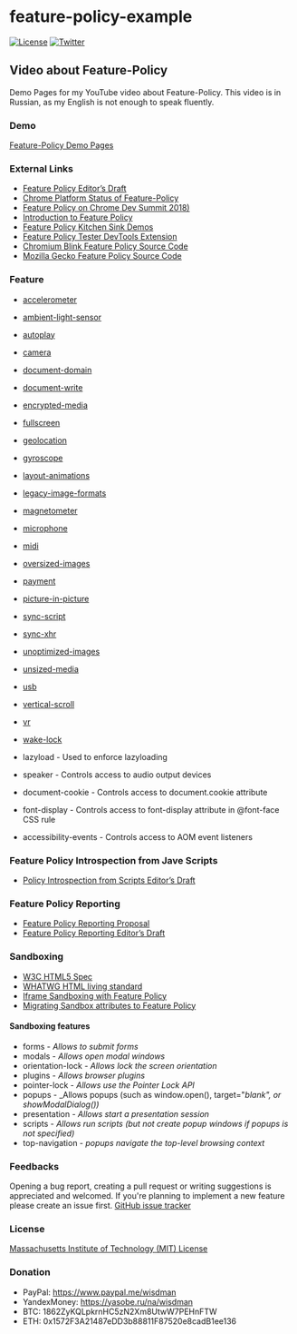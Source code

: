 # feature-policy-example

[![License](https://img.shields.io/github/license/wisdman/feature-policy-example.svg)](LICENSE)
[![Twitter](https://img.shields.io/twitter/url/https/Wisdman.svg?style=social)](https://twitter.com/Wisdman)

## Video about Feature-Policy

Demo Pages for my YouTube video about Feature-Policy. This video is in Russian, as my English is not enough to speak fluently.

### Demo

[Feature-Policy Demo Pages](https://demo.ajaw.it/feature-policy-example/)

### External Links

 * [Feature Policy Editor’s Draft](https://w3c.github.io/webappsec-feature-policy)
 * [Chrome Platform Status of Feature-Policy](https://www.chromestatus.com/features#component%3A%20Blink%3EFeaturePolicy)
 * [Feature Policy on Chrome Dev Summit 2018)](https://www.youtube.com/watch?v=igHvSUrLqXc)
 * [Introduction to Feature Policy](https://developers.google.com/web/updates/2018/06/feature-policy)
 * [Feature Policy Kitchen Sink Demos](https://github.com/GoogleChromeLabs/feature-policy-demos)
 * [Feature Policy Tester DevTools Extension](https://chrome.google.com/webstore/detail/feature-policy-tester-dev/pchamnkhkeokbpahnocjaeednpbpacop)
 * [Chromium Blink Feature Policy Source Code](https://github.com/chromium/chromium/tree/master/third_party/blink/renderer/core/feature_policy)
 * [Mozilla Gecko Feature Policy Source Code](https://github.com/mozilla/gecko-dev/blob/master/dom/security/featurepolicy)

### Feature

  * [accelerometer](https://demo.ajaw.it/feature-policy-example/#Sensors)
  * [ambient-light-sensor](https://demo.ajaw.it/feature-policy-example/#Sensors)
  * [autoplay](https://demo.ajaw.it/feature-policy-example/#autoplay)
  * [camera](https://demo.ajaw.it/feature-policy-example/#multimedia)
  * [document-domain](https://demo.ajaw.it/feature-policy-example/#document-domain)
  * [document-write](https://demo.ajaw.it/feature-policy-example/#document-write)
  * [encrypted-media](https://demo.ajaw.it/feature-policy-example/#encrypted-media)
  * [fullscreen](https://demo.ajaw.it/feature-policy-example/#fullscreen)
  * [geolocation](https://demo.ajaw.it/feature-policy-example/#geolocation)
  * [gyroscope](https://demo.ajaw.it/feature-policy-example/#Sensors)
  * [layout-animations](https://demo.ajaw.it/feature-policy-example/#layout-animations)
  * [legacy-image-formats](https://demo.ajaw.it/feature-policy-example/#images)
  * [magnetometer](https://demo.ajaw.it/feature-policy-example/#Sensors)
  * [microphone](https://demo.ajaw.it/feature-policy-example/#multimedia)
  * [midi](https://demo.ajaw.it/feature-policy-example/#midi)
  * [oversized-images](https://demo.ajaw.it/feature-policy-example/#images)
  * [payment](https://demo.ajaw.it/feature-policy-example/#payment)
  * [picture-in-picture](https://demo.ajaw.it/feature-policy-example/#picture-in-picture)
  * [sync-script](https://demo.ajaw.it/feature-policy-example/#sync-script)
  * [sync-xhr](https://demo.ajaw.it/feature-policy-example/#sync-xhr)
  * [unoptimized-images](https://demo.ajaw.it/feature-policy-example/#images)
  * [unsized-media](https://demo.ajaw.it/feature-policy-example/#unsized-media)
  * [usb](https://demo.ajaw.it/feature-policy-example/#usb)
  * [vertical-scroll](https://demo.ajaw.it/feature-policy-example/#vertical-scroll)
  * [vr](https://demo.ajaw.it/feature-policy-example/#vr)
  * [wake-lock](https://demo.ajaw.it/feature-policy-example/#wake-lock)

  * lazyload - Used to enforce lazyloading
  * speaker - Controls access to audio output devices
  * document-cookie - Controls access to document.cookie attribute
  * font-display - Controls access to font-display attribute in @font-face CSS rule
  * accessibility-events - Controls access to AOM event listeners

### Feature Policy Introspection from Jave Scripts

  * [Policy Introspection from Scripts Editor’s Draft](https://w3c.github.io/webappsec-feature-policy/#introspection)

### Feature Policy Reporting

  * [Feature Policy Reporting Proposal](https://github.com/w3c/webappsec-feature-policy/blob/master/reporting.md)
  * [Feature Policy Reporting Editor’s Draft](https://w3c.github.io/webappsec-feature-policy/#reporting)

### Sandboxing

  * [W3C HTML5 Spec](https://www.w3.org/TR/2010/WD-html5-20100624/the-iframe-element.html#attr-iframe-sandbox)
  * [WHATWG HTML living standard](https://html.spec.whatwg.org/multipage/iframe-embed-object.html#attr-iframe-sandbox)
  * [Iframe Sandboxing with Feature Policy](https://github.com/w3c/webappsec-feature-policy/blob/master/sandbox.md)
  * [Migrating Sandbox attributes to Feature Policy](https://docs.google.com/document/d/1KsCFmugEAZf1LT_C3ZCj8FfkkljZV3D3EoMenX7yQto)

#### Sandboxing features

  * forms - _Allows to submit forms_
  * modals - _Allows open modal windows_
  * orientation-lock - _Allows lock the screen orientation_
  * plugins - _Allows browser plugins_
  * pointer-lock - _Allows use the Pointer Lock API_
  * popups - _Allows popups (such as window.open(), target="_blank", or showModalDialog())_
  * presentation - _Allows start a presentation session_
  * scripts - _Allows run scripts (but not create popup windows if popups is not specified)_
  * top-navigation - _popups navigate the top-level browsing context_

### Feedbacks

Opening a bug report, creating a pull request or writing suggestions is appreciated and welcomed. If you're planning to implement a new feature please create an issue first. [GitHub issue tracker](https://github.com/wisdman/wysiwyg-widget-example/issues)

### License

[Massachusetts Institute of Technology (MIT) License](LICENSE)

### Donation

* PayPal: https://www.paypal.me/wisdman
* YandexMoney: https://yasobe.ru/na/wisdman
* BTC: 1862ZyKQLpkrnHC5zN2Xm8UtwW7PEHnFTW
* ETH: 0x1572F3A21487eDD3b88811F87520e8cadB1ee136
